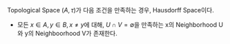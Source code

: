 Topological Space $(A, \tau)$가 다음 조건을 만족하는 경우, Hausdorff Space이다.
- 모든 $x \in A, y \in B, x \neq y$에 대해, $U \cap V = \emptyset$을 만족하는 x의 Neighborhood U와 y의 Neighboorhood V가 존재한다.